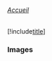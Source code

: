 ###### [Accueil](README.md)
[!include[title](swarm.md)]

<!--@include: https://github.com/abiForSofteam/docker/blob/main/networking.md -->

### Images 
